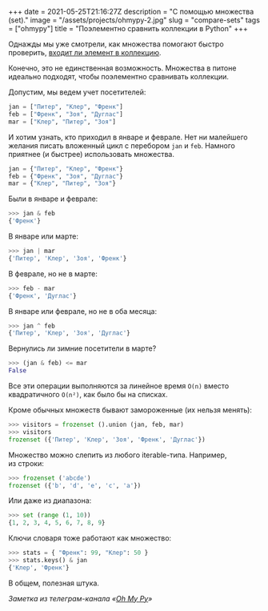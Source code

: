+++
date = 2021-05-25T21:16:27Z
description = "С помощью множества (set)."
image = "/assets/projects/ohmypy-2.jpg"
slug = "compare-sets"
tags = ["ohmypy"]
title = "Поэлементно сравнить коллекции в Python"
+++

Однажды мы уже смотрели, как множества помогают быстро проверить, [входит ли элемент в коллекцию](/element-in-collection/).

Конечно, это не единственная возможность. Множества в питоне идеально подходят, чтобы поэлементно сравнивать коллекции.

Допустим, мы ведем учет посетителей:

```python
jan = ["Питер", "Клер", "Френк"]
feb = ["Френк", "Зоя", "Дуглас"]
mar = ["Клер", "Питер", "Зоя"]
```

И хотим узнать, кто приходил в январе и феврале. Нет ни малейшего желания писать вложенный цикл с перебором `jan` и `feb`. Намного приятнее (и быстрее) использовать множества.

```python
jan = {"Питер", "Клер", "Френк"}
feb = {"Френк", "Зоя", "Дуглас"}
mar = {"Клер", "Питер", "Зоя"}
```

Были в январе и феврале:

```python
>>> jan & feb
{'Френк'}
```

В январе или марте:

```python
>>> jan | mar
{'Питер', 'Клер', 'Зоя', 'Френк'}
```

В феврале, но не в марте:

```python
>>> feb - mar
{'Френк', 'Дуглас'}
```

В январе или феврале, но не в оба месяца:

```python
>>> jan ^ feb
{'Питер', 'Клер', 'Зоя', 'Дуглас'}
```

Вернулись ли зимние посетители в марте?

```python
>>> (jan & feb) <= mar
False
```

Все эти операции выполняются за линейное время `O(n)` вместо квадратичного `O(n²)`, как было бы на списках.

Кроме обычных множеств бывают замороженные (их нельзя менять):

```python
>>> visitors = frozenset ().union (jan, feb, mar)
>>> visitors
frozenset ({'Питер', 'Клер', 'Зоя', 'Френк', 'Дуглас'})
```

Множество можно слепить из любого iterable-типа. Например, из строки:

```python
>>> frozenset ('abcde')
frozenset ({'b', 'd', 'e', 'c', 'a'})
```

Или даже из диапазона:

```python
>>> set (range (1, 10))
{1, 2, 3, 4, 5, 6, 7, 8, 9}
```

Ключи словаря тоже работают как множество:

```python
>>> stats = { "Френк": 99, "Клер": 50 }
>>> stats.keys() & jan
{'Клер', 'Френк'}
```

В общем, полезная штука.

<div class="row">
<div class="col-xs-12 col-sm-10 col-md-8"><p><em>Заметка из телеграм-канала <span class="nowrap"><i class="fas fa-kiwi-bird"></i> «<a href="https://t.me/ohmypy">Oh My Py</a>»</span></em></p></div>
</div>



